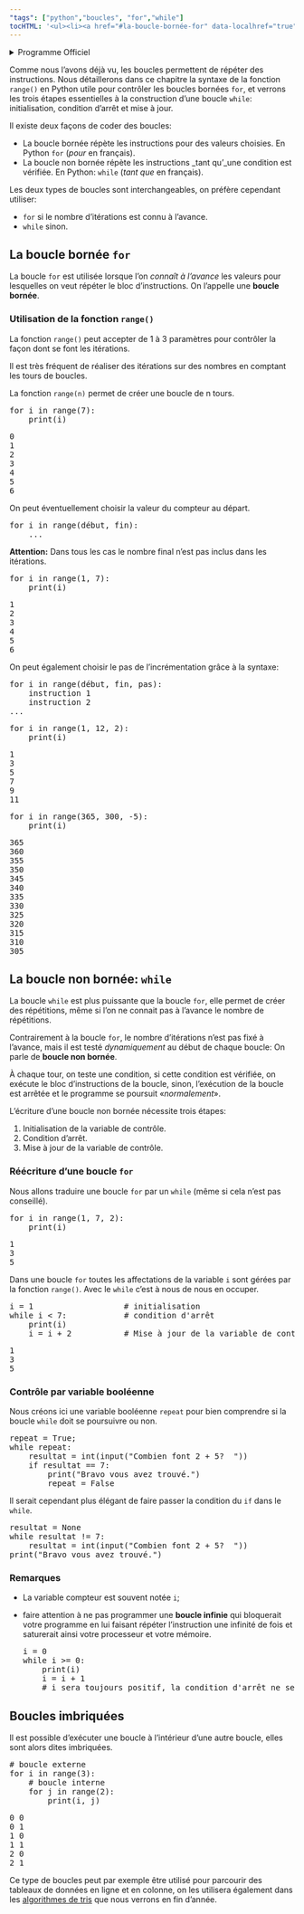```yaml
---
"tags": ["python","boucles", "for","while"]
tocHTML: '<ul><li><a href="#la-boucle-bornée-for" data-localhref="true">La boucle bornée <code>for</code></a></li><ul><li><a href="#utilisation-de-la-fonction-range" data-localhref="true">Utilisation de la fonction <code>range()</code></a></li></ul><li><a href="#la-boucle-non-bornée-while" data-localhref="true">La boucle non bornée: <code>while</code></a></li><ul><li><a href="#réécriture-dune-boucle-for" data-localhref="true">Réécriture d’une boucle <code>for</code></a></li><li><a href="#contrôle-par-variable-booléenne" data-localhref="true">Contrôle par variable booléenne</a></li><li><a href="#remarques" data-localhref="true">Remarques</a></li></ul><li><a href="#boucles-imbriquées" data-localhref="true">Boucles imbriquées</a></li></ul>'
---
```






<details class="programme"><summary>Programme Officiel</summary>
<table class="table table-bordered table-hover">
<thead class="table-warning">
<tr class="header">
<th><div class="highlight"><pre><span></span>   Contenus
</pre></div>
</th>
<th><div class="highlight"><pre><span></span>  Capacités attendues
</pre></div>
</th>
<th><div class="highlight"><pre><span></span>      Commentaires
</pre></div>
</th>
</tr>
</thead>
<tbody>
<tr class="odd">
<td>Constructions élémentaires</td>
<td>Mettre en évidence un corpus de constructions élémentaires. boucles non bornées, appels de fonction.</td>
<td>Séquences, affectation, conditionnelles, boucles bornées,</td>
</tr>
</tbody>
</table>
<a class="lien-programme" href="../programme/">Lien vers le programme complet</a></details>

<div class="intro quarto-layout-panel">
<div class="quarto-layout-row quarto-layout-valign-top">
<div class="quarto-layout-cell" style="flex-basis: 50.0%;justify-content: center;">
<p>Comme nous l’avons déjà vu, les boucles permettent de répéter des instructions. Nous détaillerons dans ce chapitre la syntaxe de la fonction <code>range()</code> en Python utile pour contrôler les boucles bornées <code>for</code>, et verrons les trois étapes essentielles à la construction d’une boucle <code>while</code>: initialisation, condition d’arrêt et mise à jour.</p>
</div>
<div class="quarto-layout-cell" style="flex-basis: 50.0%;justify-content: center;">
<p><wc-wikimage title="RepeatUntil.svg" caption="Les boucles font partie des ingrédients indispensables des algorithmes et vous les avez certainement déjà rencontrés en Scratch en collège."></wc-wikimage></p>
</div>
</div>
</div>
<p>Il existe deux façons de coder des boucles:</p>
<ul>
<li>La boucle bornée répète les instructions pour des valeurs choisies. En Python <code>for</code> (<em>pour</em> en français).</li>
<li>La boucle non bornée répète les instructions _tant qu’_une condition est vérifiée. En Python: <code>while</code> (<em>tant que</em> en français).</li>
</ul>
<p>Les deux types de boucles sont interchangeables, on préfère cependant utiliser:</p>
<ul>
<li><code>for</code> si le nombre d’itérations est connu à l’avance.</li>
<li><code>while</code> sinon.</li>
</ul>
<h2 id="la-boucle-bornée-for" class="anchored">La boucle bornée <code>for</code></h2>
<p>La boucle <code>for</code> est utilisée lorsque l’on <em>connaît à l’avance</em> les valeurs pour lesquelles on veut répéter le bloc d’instructions. On l’appelle une <strong>boucle bornée</strong>.</p>
<h3 id="utilisation-de-la-fonction-range" class="anchored">Utilisation de la fonction <code>range()</code></h3>
<div class="prop">
<p>La fonction <code>range()</code> peut accepter de 1 à 3 paramètres pour contrôler la façon dont se font les itérations.</p>
</div>
<p>Il est très fréquent de réaliser des itérations sur des nombres en comptant les tours de boucles.</p>
<p>La fonction <code>range(n)</code> permet de créer une boucle de n tours.</p>
<div class="cell" data-execution_count="1">
<div class="highlight"><pre><span></span><span class="k">for</span> <span class="n">i</span> <span class="ow">in</span> <span class="nb">range</span><span class="p">(</span><span class="mi">7</span><span class="p">):</span>
<span class="nb">    print</span><span class="p">(</span><span class="n">i</span><span class="p">)</span>
</pre></div>

<div class="cell-output cell-output-stdout">
<div class="highlight"><pre><span></span><span class="mf">0</span>
<span class="mf">1</span>
<span class="mf">2</span>
<span class="mf">3</span>
<span class="mf">4</span>
<span class="mf">5</span>
<span class="mf">6</span>
</pre></div>

</div>
</div>
<p>On peut éventuellement choisir la valeur du compteur au départ.</p>
<div class="highlight"><pre><span></span><span class="k">for</span> <span class="n">i</span> <span class="ow">in</span> <span class="nb">range</span><span class="p">(</span><span class="n">début</span><span class="p">,</span> <span class="n">fin</span><span class="p">):</span>
<span class="o">    ...</span>
</pre></div>

<p><strong>Attention:</strong> Dans tous les cas le nombre final n’est pas inclus dans les itérations.</p>
<div class="cell" data-execution_count="2">
<div class="highlight"><pre><span></span><span class="k">for</span> <span class="n">i</span> <span class="ow">in</span> <span class="nb">range</span><span class="p">(</span><span class="mi">1</span><span class="p">,</span> <span class="mi">7</span><span class="p">):</span>
<span class="nb">    print</span><span class="p">(</span><span class="n">i</span><span class="p">)</span>
</pre></div>

<div class="cell-output cell-output-stdout">
<div class="highlight"><pre><span></span><span class="mf">1</span>
<span class="mf">2</span>
<span class="mf">3</span>
<span class="mf">4</span>
<span class="mf">5</span>
<span class="mf">6</span>
</pre></div>

</div>
</div>
<p>On peut également choisir le pas de l’incrémentation grâce à la syntaxe:</p>
<div class="highlight"><pre><span></span><span class="k">for</span> <span class="n">i</span> <span class="ow">in</span> <span class="nb">range</span><span class="p">(</span><span class="n">début</span><span class="p">,</span> <span class="n">fin</span><span class="p">,</span> <span class="n">pas</span><span class="p">):</span>
<span class="n">    instruction</span> <span class="mi">1</span>
<span class="n">    instruction</span> <span class="mi">2</span>
<span class="o">...</span>
</pre></div>

<div class="cell" data-execution_count="3">
<div class="highlight"><pre><span></span><span class="k">for</span> <span class="n">i</span> <span class="ow">in</span> <span class="nb">range</span><span class="p">(</span><span class="mi">1</span><span class="p">,</span> <span class="mi">12</span><span class="p">,</span> <span class="mi">2</span><span class="p">):</span>
<span class="nb">    print</span><span class="p">(</span><span class="n">i</span><span class="p">)</span>
</pre></div>

<div class="cell-output cell-output-stdout">
<div class="highlight"><pre><span></span><span class="mf">1</span>
<span class="mf">3</span>
<span class="mf">5</span>
<span class="mf">7</span>
<span class="mf">9</span>
<span class="mf">11</span>
</pre></div>

</div>
</div>
<div class="cell" data-execution_count="4">
<div class="highlight"><pre><span></span><span class="k">for</span> <span class="n">i</span> <span class="ow">in</span> <span class="nb">range</span><span class="p">(</span><span class="mi">365</span><span class="p">,</span> <span class="mi">300</span><span class="p">,</span> <span class="o">-</span><span class="mi">5</span><span class="p">):</span>
<span class="nb">    print</span><span class="p">(</span><span class="n">i</span><span class="p">)</span>
</pre></div>

<div class="cell-output cell-output-stdout">
<div class="highlight"><pre><span></span><span class="mf">365</span>
<span class="mf">360</span>
<span class="mf">355</span>
<span class="mf">350</span>
<span class="mf">345</span>
<span class="mf">340</span>
<span class="mf">335</span>
<span class="mf">330</span>
<span class="mf">325</span>
<span class="mf">320</span>
<span class="mf">315</span>
<span class="mf">310</span>
<span class="mf">305</span>
</pre></div>

</div>
</div>
<h2 id="la-boucle-non-bornée-while" class="anchored">La boucle non bornée: <code>while</code></h2>
<p>La boucle <code>while</code> est plus puissante que la boucle <code>for</code>, elle permet de créer des répétitions, même si l’on ne connait pas à l’avance le nombre de répétitions.</p>
<p>Contrairement à la boucle <code>for</code>, le nombre d’itérations n’est pas fixé à l’avance, mais il est testé <em>dynamiquement</em> au début de chaque boucle: On parle de <strong>boucle non bornée</strong>.</p>
<p>À chaque tour, on teste une condition, si cette condition est vérifiée, on exécute le bloc d’instructions de la boucle, sinon, l’exécution de la boucle est arrêtée et le programme se poursuit «<em>normalement</em>».</p>
<p>L’écriture d’une boucle non bornée nécessite trois étapes:</p>
<ol type="1">
<li>Initialisation de la variable de contrôle.</li>
<li>Condition d’arrêt.</li>
<li>Mise à jour de la variable de contrôle.</li>
</ol>
<h3 id="réécriture-dune-boucle-for" class="anchored">Réécriture d’une boucle <code>for</code></h3>
<p>Nous allons traduire une boucle <code>for</code> par un <code>while</code> (même si cela n’est pas conseillé).</p>
<div class="cell" data-execution_count="5">
<div class="highlight"><pre><span></span><span class="k">for</span> <span class="n">i</span> <span class="ow">in</span> <span class="nb">range</span><span class="p">(</span><span class="mi">1</span><span class="p">,</span> <span class="mi">7</span><span class="p">,</span> <span class="mi">2</span><span class="p">):</span>
<span class="nb">    print</span><span class="p">(</span><span class="n">i</span><span class="p">)</span>
</pre></div>

<div class="cell-output cell-output-stdout">
<div class="highlight"><pre><span></span><span class="mf">1</span>
<span class="mf">3</span>
<span class="mf">5</span>
</pre></div>

</div>
</div>
<p>Dans une boucle <code>for</code> toutes les affectations de la variable <code>i</code> sont gérées par la fonction <code>range()</code>. Avec le <code>while</code> c’est à nous de nous en occuper.</p>
<div class="cell" data-execution_count="6">
<div class="highlight"><pre><span></span><span class="n">i</span> <span class="o">=</span> <span class="mi">1</span>                   <span class="c1"># initialisation</span>
<span class="k">while</span> <span class="n">i</span> <span class="o">&lt;</span> <span class="mi">7</span><span class="p">:</span>            <span class="c1"># condition d'arrêt</span>
<span class="nb">    print</span><span class="p">(</span><span class="n">i</span><span class="p">)</span>
<span class="n">    i</span> <span class="o">=</span> <span class="n">i</span> <span class="o">+</span> <span class="mi">2</span>           <span class="c1"># Mise à jour de la variable de contrôle</span>
</pre></div>

<div class="cell-output cell-output-stdout">
<div class="highlight"><pre><span></span><span class="mf">1</span>
<span class="mf">3</span>
<span class="mf">5</span>
</pre></div>

</div>
</div>
<h3 id="contrôle-par-variable-booléenne" class="anchored">Contrôle par variable booléenne</h3>
<p>Nous créons ici une variable booléenne <code>repeat</code> pour bien comprendre si la boucle <code>while</code> doit se poursuivre ou non.</p>
<div class="highlight"><pre><span></span><span class="n">repeat</span> <span class="o">=</span> <span class="kc">True</span><span class="p">;</span>
<span class="k">while</span> <span class="n">repeat</span><span class="p">:</span>
<span class="n">    resultat</span> <span class="o">=</span> <span class="nb">int</span><span class="p">(</span><span class="nb">input</span><span class="p">(</span><span class="s2">"Combien font 2 + 5?  "</span><span class="p">))</span>
<span class="k">    if</span> <span class="n">resultat</span> <span class="o">==</span> <span class="mi">7</span><span class="p">:</span>
<span class="nb">        print</span><span class="p">(</span><span class="s2">"Bravo vous avez trouvé."</span><span class="p">)</span>
<span class="n">        repeat</span> <span class="o">=</span> <span class="kc">False</span>
</pre></div>

<p>Il serait cependant plus élégant de faire passer la condition du <code>if</code> dans le <code>while</code>.</p>
<div class="highlight"><pre><span></span><span class="n">resultat</span> <span class="o">=</span> <span class="kc">None</span>
<span class="k">while</span> <span class="n">resultat</span> <span class="o">!=</span> <span class="mi">7</span><span class="p">:</span>
<span class="n">    resultat</span> <span class="o">=</span> <span class="nb">int</span><span class="p">(</span><span class="nb">input</span><span class="p">(</span><span class="s2">"Combien font 2 + 5?  "</span><span class="p">))</span>
<span class="nb">print</span><span class="p">(</span><span class="s2">"Bravo vous avez trouvé."</span><span class="p">)</span>
</pre></div>

<h3 id="remarques" class="anchored">Remarques</h3>
<ul>
<li><p>La variable compteur est souvent notée <code>i</code>;</p></li>
<li><p>faire attention à ne pas programmer une <strong>boucle infinie</strong> qui bloquerait votre programme en lui faisant répéter l’instruction une infinité de fois et saturerait ainsi votre processeur et votre mémoire.</p>
<div class="highlight"><pre><span></span><span class="n">i</span> <span class="o">=</span> <span class="mi">0</span>
<span class="k">while</span> <span class="n">i</span> <span class="o">&gt;=</span> <span class="mi">0</span><span class="p">:</span>
<span class="nb">    print</span><span class="p">(</span><span class="n">i</span><span class="p">)</span>
<span class="n">    i</span> <span class="o">=</span> <span class="n">i</span> <span class="o">+</span> <span class="mi">1</span>
<span class="c1">    # i sera toujours positif, la condition d'arrêt ne sera jamais vraie</span>
</pre></div>
</li>
</ul>
<h2 id="boucles-imbriquées" class="anchored">Boucles imbriquées</h2>
<p>Il est possible d’exécuter une boucle à l’intérieur d’une autre boucle, elles sont alors dites imbriquées.</p>
<div class="cell" data-execution_count="7">
<div class="highlight"><pre><span></span><span class="c1"># boucle externe</span>
<span class="k">for</span> <span class="n">i</span> <span class="ow">in</span> <span class="nb">range</span><span class="p">(</span><span class="mi">3</span><span class="p">):</span>
<span class="c1">    # boucle interne</span>
<span class="k">    for</span> <span class="n">j</span> <span class="ow">in</span> <span class="nb">range</span><span class="p">(</span><span class="mi">2</span><span class="p">):</span>
<span class="nb">        print</span><span class="p">(</span><span class="n">i</span><span class="p">,</span> <span class="n">j</span><span class="p">)</span>
</pre></div>

<div class="cell-output cell-output-stdout">
<div class="highlight"><pre><span></span><span class="mf">0</span><span class="w"> </span><span class="mf">0</span>
<span class="mf">0</span><span class="w"> </span><span class="mf">1</span>
<span class="mf">1</span><span class="w"> </span><span class="mf">0</span>
<span class="mf">1</span><span class="w"> </span><span class="mf">1</span>
<span class="mf">2</span><span class="w"> </span><span class="mf">0</span>
<span class="mf">2</span><span class="w"> </span><span class="mf">1</span>
</pre></div>

</div>
</div>
<p>Ce type de boucles peut par exemple être utilisé pour parcourir des tableaux de données en ligne et en colonne, on les utilisera également dans les <a href="/1g/nsi/8-algorithmique/2-algorithmes-de-tri">algorithmes de tris</a> que nous verrons en fin d’année.</p>


